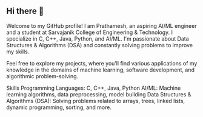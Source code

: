## Hi there 👋
Welcome to my GitHub profile! I am Prathamesh, an aspiring AI/ML engineer and a student at Sarvajanik College of Engineering & Technology. I specialize in C, C++, Java, Python, and AI/ML. I'm passionate about Data Structures & Algorithms (DSA) and constantly solving problems to improve my skills.

Feel free to explore my projects, where you’ll find various applications of my knowledge in the domains of machine learning, software development, and algorithmic problem-solving.

Skills
Programming Languages: C, C++, Java, Python
AI/ML: Machine learning algorithms, data preprocessing, model building
Data Structures & Algorithms (DSA): Solving problems related to arrays, trees, linked lists, dynamic programming, sorting, and more.

